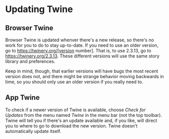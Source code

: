 # Updating Twine

## Browser Twine

Browser Twine is updated whenver there's a new release, so there's no work for
you to do to stay up-to-date. If you need to use an older version, go to
https://twinery.org/[version number]. That is, to use 2.3.13, go to
https://twinery.org/2.3.13. These different versions will use the same story
library and preferences.

Keep in mind, though, that earlier versions will have bugs the most recent
version does not, and there might be strange behavior moving backwards in time,
so you should only use an older version if you really need to.

## App Twine

To check if a newer version of Twine is available, choose _Check for Updates_
from the menu named _Twine_ in the menu bar (not the top toolbar). Twine will
tell you if there's an update available and, if you like, will direct you to
where to go to download the new version. Twine doesn't automatically update
itself.